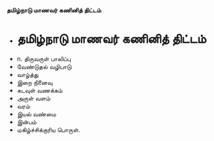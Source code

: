**தமிழ்நாடு மாணவர் கணினித் திட்டம்**
- # தமிழ்நாடு மாணவர் கணினித் திட்டம்
- n. திருவருள் பாலிப்பு
- வேண்டுதல் வழிபாடு
- வாழ்த்து
- இறை நினைவு
- கடவுள் வணக்கம்
- அருள் வளம்
- வரம்
- இயல் வண்மை
- இன்பம்
- மகிழ்ச்சிக்குரிய பொருள்.

